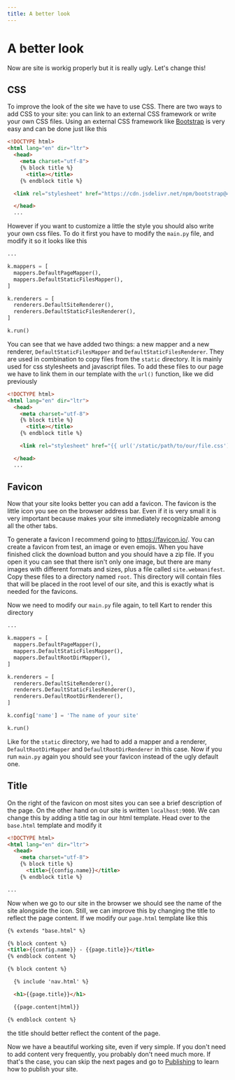 ```yaml
---
title: A better look
---
```

# A better look

Now are site is workig properly but it is really ugly. Let's change this!

## CSS

To improve the look of the site we have to use CSS. There are two ways to add CSS to your site: you can link to an external CSS framework or write your own CSS files. Using an external CSS framework like [Bootstrap](https://getbootstrap.com/) is very easy and can be done just like this

```html
<!DOCTYPE html>
<html lang="en" dir="ltr">
  <head>
    <meta charset="utf-8">
    {% block title %}
      <title></title>
    {% endblock title %}

  <link rel="stylesheet" href="https://cdn.jsdelivr.net/npm/bootstrap@4.6.0/dist/css/bootstrap.min.css" integrity="sha384-B0vP5xmATw1+K9KRQjQERJvTumQW0nPEzvF6L/Z6nronJ3oUOFUFpCjEUQouq2+l" crossorigin="anonymous">

  </head>
  ...
```

However if you want to customize a little the style you should also write your own css files. To do it first you have to modify the ``main.py`` file, and modify it so it looks like this

```python
...

k.mappers = [
  mappers.DefaultPageMapper(),
  mappers.DefaultStaticFilesMapper(),
]

k.renderers = [
  renderers.DefaultSiteRenderer(),
  renderers.DefaultStaticFilesRenderer(),
]

k.run()
```

You can see that we have added two things: a new mapper and a new renderer, ``DefaultStaticFilesMapper`` and ``DefaultStaticFilesRenderer``. They are used in combination to copy files from the ``static`` directory. It is mainly used for css stylesheets and javascript files. To add these files to our page we have to link them in our template with the ``url()`` function, like we did previously

```html
<!DOCTYPE html>
<html lang="en" dir="ltr">
  <head>
    <meta charset="utf-8">
    {% block title %}
      <title></title>
    {% endblock title %}

    <link rel="stylesheet" href="{{ url('/static/path/to/our/file.css') }}">

  </head>
  ...
```

## Favicon

Now that your site looks better you can add a favicon. The favicon is the little icon you see on the browser address bar. Even if it is very small it is very important because makes your site immediately recognizable among all the other tabs.

To generate a favicon I recommend going to <https://favicon.io/>. You can create a favicon from test, an image or even emojis. When you have finished click the download button and you should have a zip file. If you open it you can see that there isn't only one image, but there are many images with different formats and sizes, plus a file called ``site.webmanifest``. Copy these files to a directory named ``root``. This directory will contain files that will be placed in the root level of our site, and this is exactly what is needed for the favicons.

Now we need to modify our ``main.py`` file again, to tell Kart to render this directory

```python
...

k.mappers = [
  mappers.DefaultPageMapper(),
  mappers.DefaultStaticFilesMapper(),
  mappers.DefaultRootDirMapper(),
]

k.renderers = [
  renderers.DefaultSiteRenderer(),
  renderers.DefaultStaticFilesRenderer(),
  renderers.DefaultRootDirRenderer(),
]

k.config['name'] = 'The name of your site'

k.run()
```

Like for the ``static`` directory, we had to add a mapper and a renderer, ``DefaultRootDirMapper`` and ``DefaultRootDirRenderer`` in this case. Now if you run ``main.py`` again you should see your favicon instead of the ugly default one.

## Title

On the right of the favicon on most sites you can see a brief description of the page. On the other hand on our site is written ``localhost:9000``. We can change this by adding a title tag in our html template. Head over to the ``base.html`` template and modify it

```html
<!DOCTYPE html>
<html lang="en" dir="ltr">
  <head>
    <meta charset="utf-8">
    {% block title %}
      <title>{{config.name}}</title>
    {% endblock title %}

...
```

Now when we go to our site in the browser we should see the name of the site alongside the icon. Still, we can improve this by changing the title to reflect the page content. If we modify our ``page.html`` template like this

```html
{% extends "base.html" %}

{% block content %}
<title>{{config.name}} - {{page.title}}</title>
{% endblock content %}

{% block content %}

  {% include 'nav.html' %}

  <h1>{{page.title}}</h1>

  {{page.content|html}}

{% endblock content %}
```
the title should better reflect the content of the page.


Now we have a beautiful working site, even if very simple. If you don't need to add content very frequently, you probably don't need much more. If that's the case, you can skip the next pages and go to [Publishing](step-by-step/publishing) to learn how to publish your site.

